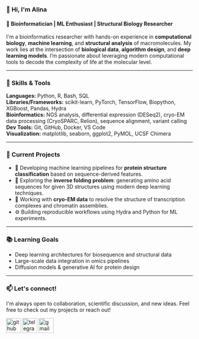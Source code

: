 ### 👋 Hi, I'm Alina

#### 🧬 Bioinformatician | ML Enthusiast | Structural Biology Researcher

I'm a bioinformatics researcher with hands-on experience in **computational biology**, **machine learning**, and **structural analysis** of macromolecules. My work lies at the intersection of **biological data**, **algorithm design**, and **deep learning models**. I’m passionate about leveraging modern computational tools to decode the complexity of life at the molecular level.

---

### 🔧 Skills & Tools

**Languages:** Python, R, Bash, SQL  
**Libraries/Frameworks:** scikit-learn, PyTorch, TensorFlow, Biopython, XGBoost, Pandas, Hydra  
**Bioinformatics:** NGS analysis, differential expression (DESeq2), cryo-EM data processing (CryoSPARC, Relion), sequence alignment, variant calling  
**Dev Tools:** Git, GitHub, Docker, VS Code  
**Visualization:** matplotlib, seaborn, ggplot2, PyMOL, UCSF Chimera  

---

### 🚀 Current Projects

- 🧠 Developing machine learning pipelines for **protein structure classification** based on sequence-derived features.  
- 🔁 Exploring the **inverse folding problem**: generating amino acid sequences for given 3D structures using modern deep learning techniques.  
- 🧬 Working with **cryo-EM data** to resolve the structure of transcription complexes and chromatin assemblies.  
- ⚙️ Building reproducible workflows using Hydra and Python for ML experiments.

---

### 📚 Learning Goals

- Deep learning architectures for biosequence and structural data  
- Large-scale data integration in omics pipelines  
- Diffusion models & generative AI for protein design  

---

### 📫 Let's connect!

I'm always open to collaboration, scientific discussion, and new ideas. Feel free to check out my projects or reach out!


[<img src='https://cdn.jsdelivr.net/npm/simple-icons@3.0.1/icons/github.svg' alt='github' height='40'>](https://github.com/privetttppoka)  [<img src='https://cdn.jsdelivr.net/npm/simple-icons@3.0.1/icons/telegram.svg' alt='telegram' height='40'>](@privetttppoka)  [<img src='https://cdn.jsdelivr.net/npm/simple-icons@3.0.1/icons/gmail.svg' alt='gmail' height='40'>](nazarova.al000@gmai.com)  

